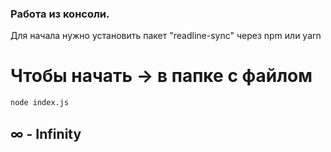 ### Работа из консоли. 
Для начала нужно установить пакет "readline-sync" через npm или yarn 

# Чтобы начать -> в папке с файлом 
```bash
node index.js 
```

## ∞ - Infinity
